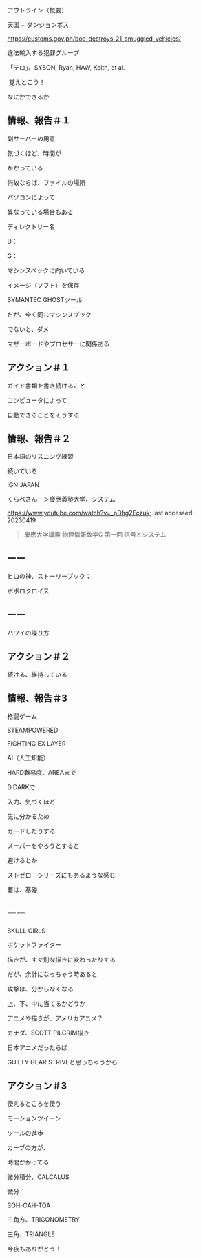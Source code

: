 アウトライン（概要）

天国 + ダンジョンボス

https://customs.gov.ph/boc-destroys-21-smuggled-vehicles/

違法輸入する犯罪グループ

「テロ」、SYSON, Ryan, HAW, Keith, et al.

 覚えとこう！

なにかできるか

## 情報、報告＃１

副サーバーの用意

気づくほど、時間が

かかっている

何故ならば、ファイルの場所

パソコンによって

異なっている場合もある

ディレクトリー名

D：

G：

マシンスペックに向いている

イメージ（ソフト）を保存

SYMANTEC GHOSTツール

だが、全く同じマシンスプック

でないと、ダメ

マザーボードやプロセサーに関係ある

## アクション＃１

ガイド書類を書き続けること

コンピュータによって

自動できることをそうする

## 情報、報告＃２

日本語のリスニング練習

続いている

IGN JAPAN

くらべさんー＞慶應義塾大学、システム

https://www.youtube.com/watch?v=_pDhg2Eczuk; last accessed: 20230419

> 慶應大学講義 物理情報数学C 第一回 信号とシステム

## ーー

ヒロの神、ストーリーブック；

ポポロクロイス

## ーー

ハワイの喋り方

## アクション＃２

続ける、維持している

## 情報、報告＃3

格闘ゲーム

STEAMPOWERED

FIGHTING EX LAYER

AI（人工知能）

HARD難易度、AREAまで

D.DARKで

入力、気づくほど

先に分かるため

ガードしたりする

スーパーをやろうとすると

避けるとか

ストゼロ　シリーズにもあるような感じ

要は、基礎

## ーー

SKULL GIRLS

ポケットファイター

描きが、すぐ別な描きに変わったりする

だが、余計になっちゃう時あると

攻撃は、分からなくなる

上、下、中に当てるかどうか

アニメや描きが、アメリカアニメ？

カナダ、SCOTT PILGRIM描き

日本アニメだったらば

GUILTY GEAR STRIVEと思っちゃうから

## アクション＃3

使えるところを使う

モーションツイーン

ツールの進歩

カーブの方が、

時間かかってる

微分積分、CALCALUS

微分

SOH-CAH-TOA

三角方、TRIGONOMETRY

三角、TRIANGLE


今夜もありがとう！


